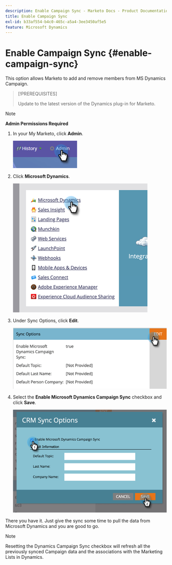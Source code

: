 ```yaml
---
description: Enable Campaign Sync - Marketo Docs - Product Documentation
title: Enable Campaign Sync
exl-id: b33af554-b4c0-465c-a5a4-3ee3450af5e5
feature: Microsoft Dynamics
---
```

# Enable Campaign Sync {#enable-campaign-sync}

This option allows Marketo to add and remove members from MS Dynamics Campaign.

>[!PREREQUISITES]
>
>Update to the latest version of the Dynamics plug-in for Marketo.

>[!NOTE]
>
>**Admin Permissions Required**

1. In your My Marketo, click **Admin**.

   ![](assets/enable-campaign-sync-1.png)

1. Click **Microsoft Dynamics**.

   ![](assets/enable-campaign-sync-2.png)

1. Under Sync Options, click **Edit**.

   ![](assets/enable-campaign-sync-3.png)

1. Select the **Enable Microsoft Dynamics Campaign Sync** checkbox and click **Save**.

   ![](assets/enable-campaign-sync-4.png)

There you have it. Just give the sync some time to pull the data from Microsoft Dynamics and you are good to go.

>[!NOTE]
>
>Resetting the Dynamics Campaign Sync checkbox will refresh all the previously synced Campaign data and the associations with the Marketing Lists in Dynamics.
